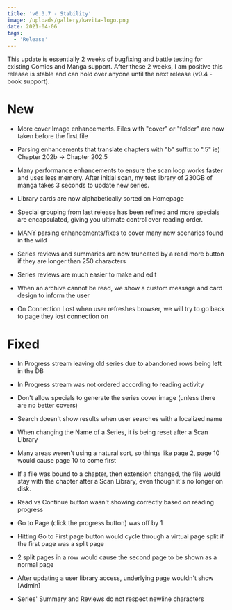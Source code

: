 ```yaml
---
title: 'v0.3.7 - Stability'
image: /uploads/gallery/kavita-logo.png
date: 2021-04-06
tags:
  - 'Release'
---
```


This update is essentially 2 weeks of bugfixing and battle testing for existing Comics and Manga support. After these 2 weeks, I am positive this release is stable and can hold over anyone until the next release (v0.4 - book support). 



# New

- More cover Image enhancements. Files with "cover" or "folder" are now taken before the first file

- Parsing enhancements that translate chapters with "b" suffix to ".5" ie) Chapter 202b -> Chapter 202.5

- Many performance enhancements to ensure the scan loop works faster and uses less memory. After initial scan, my test library of 230GB of manga takes 3 seconds to update new series.

- Library cards are now alphabetically sorted on Homepage

- Special grouping from last release has been refined and more specials are encapsulated, giving you ultimate control over reading order.

- MANY parsing enhancements/fixes to cover many new scenarios found in the wild

- Series reviews and summaries are now truncated by a read more button if they are longer than 250 characters

- Series reviews are much easier to make and edit

- When an archive cannot be read, we show a custom message and card design to inform the user

- On Connection Lost when user refreshes browser, we will try to go back to page they lost connection on



# Fixed

- In Progress stream leaving old series due to abandoned rows being left in the DB

- In Progress stream was not ordered according to reading activity

- Don't allow specials to generate the series cover image (unless there are no better covers)

- Search doesn't show results when user searches with a localized name

- When changing the Name of a Series, it is being reset after a Scan Library

- Many areas weren't using a natural sort, so things like page 2, page 10 would cause page 10 to come first

- If a file was bound to a chapter, then extension changed, the file would stay with the chapter after a Scan Library, even though it's no longer on disk.

- Read vs Continue button wasn't showing correctly based on reading progress

- Go to Page (click the progress button) was off by 1

- Hitting Go to First page button would cycle through a virtual page split if the first page was a split page

- 2 split pages in a row would cause the second page to be shown as a normal page

- After updating a user library access, underlying page wouldn't show [Admin]

- Series' Summary and Reviews do not respect newline characters